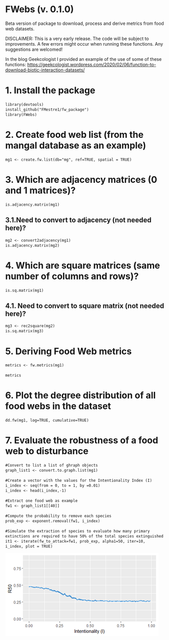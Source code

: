 # FWebs (v. 0.1.0)

Beta version of package to download, process and derive metrics from food web datasets. 

DISCLAIMER: This is a very early release. The code will be subject to improvements. A few errors might occur when running these functions. Any suggestions are welcomed!

In the blog Geekcologist I provided an example of the use of some of these functions: https://geekcologist.wordpress.com/2020/02/06/function-to-download-biotic-interaction-datasets/

# 1. Install the package  
```{r}
library(devtools) 
install_github("FMestre1/fw_package")
library(FWebs)
```

# 2. Create food web list (from the mangal database as an example)
```{r}
mg1 <- create.fw.list(db="mg", ref=TRUE, spatial = TRUE)
```

# 3. Which are  adjacency matrices (0 and 1 matrices)?
```{r}
is.adjacency.matrix(mg1)
```

## 3.1.Need to convert to adjacency (not needed here)?
```{r}
mg2 <- convert2adjacency(mg1)
is.adjacency.matrix(mg2)
```

# 4. Which are square matrices (same number of columns and rows)?
```{r}
is.sq.matrix(mg1) 
```

## 4.1. Need to convert to square matrix (not needed here)?
```{r}
mg3 <- rec2square(mg2)
is.sq.matrix(mg3)
```

# 5. Deriving Food Web metrics
```{r}
metrics <- fw.metrics(mg1)

metrics
```

# 6. Plot the degree distribution of all food webs in the dataset
```{r}
dd.fw(mg1, log=TRUE, cumulative=TRUE)
```

# 7. Evaluate the robustness of a food web to disturbance
```{r}
#Convert to list a list of ghraph objects
graph_list1 <- convert.to.graph.list(mg1)

#Create a vector with the values for the Intentionality Index (I)
i_index <- seq(from = 0, to = 1, by =0.01)
i_index <- head(i_index,-1)

#Extract one food web as example
fw1 <- graph_list1[[40]]

#Compute the probability to remove each species 
prob_exp <- exponent.removal(fw1, i_index)

#Simulate the extraction of species to evaluate how many primary extinctions are required to have 50% of the total species extinguished
it1 <- iterate(fw_to_attack=fw1, prob_exp, alpha1=50, iter=10, i_index, plot = TRUE)
```

![Robustness (50%) across levels of intentionality of the attack to the food web. As we move along the x axis the probability of removing hubs increases.](Rplot.png)

